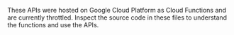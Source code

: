 These APIs were hosted on Google Cloud Platform as Cloud Functions and are currently throttled. Inspect the source code in these files to understand the functions and use the APIs. 
